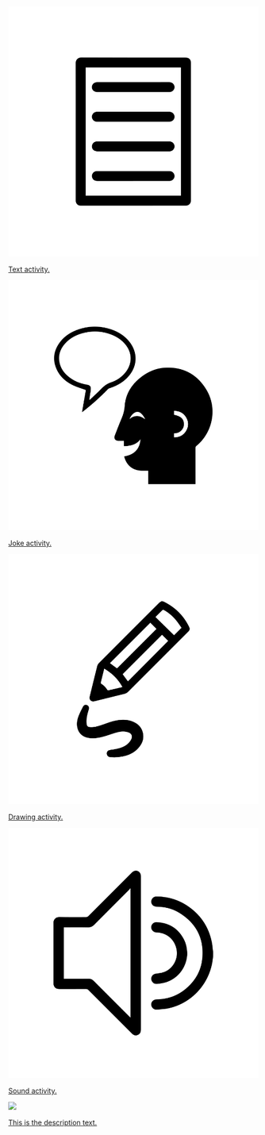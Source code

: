 <div id="imagelist">
  <a href="">
    <img src="./assets/img/text-icon.svg" />
      <p class="imgtext">Text activity.
      </p>
  </a>
</div>

<div id="imagelist">
  <a href="">
    <img src="./assets/img/joke-icon.svg" />
      <p class="imgtext">Joke activity.
      </p>
  </a>
</div>

<div id="imagelist">
  <a href="">
    <img src="./assets/img/drawing-icon.svg" />
      <p class="imgtext">Drawing activity.
      </p>
  </a>
</div>

<div id="imagelist">
  <a href="">
    <img src="./assets/img/sound-icon.svg" />
      <p class="imgtext">Sound activity.
      </p>
  </a>
</div>

<div id="imagelist">
  <a href="">
    <img src="http://s0.geograph.org.uk/geophotos/03/97/06/3970600_94c29e78.jpg" />
    <p class="imgtext">This is the description text.
    </p>
  </a>
</div>




